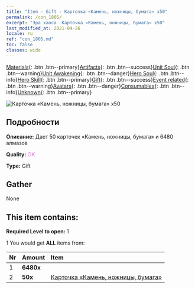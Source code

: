 ```yaml
---
title: "Item - Gift - Карточка «Камень, ножницы, бумага» х50"
permalink: /con_1805/
excerpt: "Эра хаоса  Карточка «Камень, ножницы, бумага» х50"
last_modified_at: 2021-04-26
locale: ru
ref: "con_1805.md"
toc: false
classes: wide
---
```

 [Materials](/ItemsRU/){: .btn .btn--primary}[Artifacts](/ItemsRU/Artifacts/){: .btn .btn--success}[Unit Soul](/ItemsRU/UnitSoul/){: .btn .btn--warning}[Unit Awakening](/ItemsRU/UnitAwakening/){: .btn .btn--danger}[Hero Soul](/ItemsRU/HeroSoul/){: .btn .btn--info}[Hero Skill](/ItemsRU/HeroSkill/){: .btn .btn--primary}[Gift](/ItemsRU/Gift/){: .btn .btn--success}[Event related](/ItemsRU/Events/){: .btn .btn--warning}[Avatars](/ItemsRU/Avatars/){: .btn .btn--danger}[Consumables](/ItemsRU/Consumables/){: .btn .btn--info}[Unknown](/ItemsRU/Unknown/){: .btn .btn--primary}

 ![Карточка «Камень, ножницы, бумага» х50](/images/t/i_907422.png)

## Подробности
 **Описание:** Дает 50 карточек «Камень, ножницы, бумага» и 6480 алмазов

 **Quality:** <span style="color: #DA70D6">OK</span>

 **Type:** Gift

## Gather

  None

## This item contains:

 **Required Level to open:** 1

 1 You would get **ALL** items  from:

  | Nr | Amount |     Item    |
  |:---|:-------|:------------|
  | 1 |  **6480x** | <i class="fas fa-gem"/> |  | 
  | 2 |  **50x** | [Карточка «Камень, ножницы, бумага»](/ItemsRU/con_547/) |  | 
